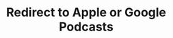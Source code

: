 ---
title: Redirect to Apple or Google Podcasts
redirect_from:
- /078r/
- /zadnja/
- /instagram/
redirect_to: https://pod.fo/e/24b0f6
---